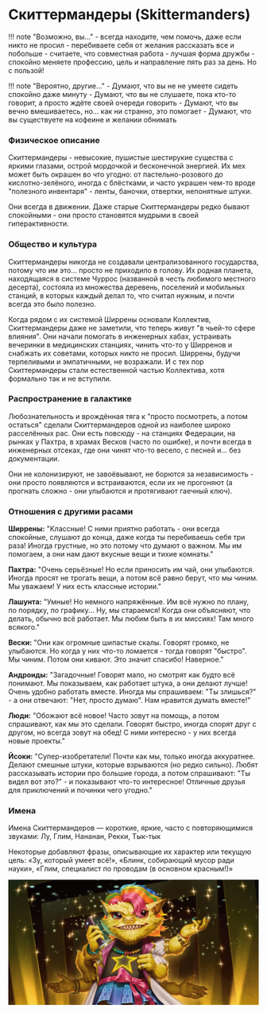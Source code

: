 # Скиттермандеры (Skittermanders)

!!! note "Возможно, вы..."
    - всегда находите, чем помочь, даже если никто не просил
    - перебиваете себя от желания рассказать все и побольше
    - считаете, что совместная работа - лучшая форма дружбы
    - спокойно меняете профессию, цель и направление пять раз за день. Но с пользой!

!!! note "Вероятно, другие..."
    - Думают, что вы не не умеете сидеть спокойно даже минуту
    - Думают, что вы не слушаете, пока кто-то говорит, а просто ждёте своей очереди говорить
    - Думают, что вы вечно вмешиваетесь, но… как ни странно, это помогает
    - Думают, что вы существуете на кофеине и желании обнимать

### Физическое описание
Скиттермандеры - невысокие, пушистые шестирукие существа с яркими глазами, острой мордочкой и бесконечной энергией. Их мех может быть окрашен во что угодно: от пастельно-розового до кислотно-зелёного, иногда с блёстками, и часто украшен чем-то вроде "полезного инвентаря" - ленты, баночки, отвертки, непонятные штуки.

Они всегда в движении. Даже старые Скиттермандеры редко бывают спокойными - они просто становятся мудрыми в своей гиперактивности.

### Общество и культура
Скиттермандеры никогда не создавали централизованного государства, потому что им это... просто не приходило в голову. Их родная планета, находящаяся в системе Чуррос (названной в честь любимого местного десерта), состояла из множества деревень, поселений и мобильных станций, в которых каждый делал то, что считал нужным, и почти всегда это было полезно.

Когда рядом с их системой Ширрены основали Коллектив, Скиттермандеры даже не заметили, что теперь живут "в чьей-то сфере влияния". Они начали помогать в инженерных хабах, устраивать вечеринки в медицинских станциях, чинить что-то у Ширренов и снабжать их советами, которых никто не просил. Ширрены, будучи терпеливыми и эмпатичными, не возражали. И с тех пор Скиттермандеры стали естественной частью Коллектива, хотя формально так и не вступили.

### Распространение в галактике
Любознательность и врождённая тяга к "просто посмотреть, а потом остаться" сделали Скиттермандеров одной из наиболее широко расселённых рас. Они есть повсюду - на станциях Федерации, на рынках у Пахтра, в храмах Весков (часто по ошибке), и почти всегда в инженерных отсеках, где они чинят что-то весело, с песней и... без документации.

Они не колонизируют, не завоёвывают, не борются за независимость - они просто появляются и встраиваются, если их не прогоняют (а прогнать сложно - они улыбаются и протягивают гаечный ключ).

### Отношения с другими расами
**Ширрены:** "Классные! С ними приятно работать - они всегда спокойные, слушают до конца, даже когда ты перебиваешь себя три раза! Иногда грустные, но это потому что думают о важном. Мы им помогаем, а они нам дают вкусные вещи и тихие комнаты."

**Пахтра:** "Очень серьёзные! Но если приносить им чай, они улыбаются. Иногда просят не трогать вещи, а потом всё равно берут, что мы чиним. Мы уважаем! У них есть классные истории."

**Лашунта:** "Умные! Но немного напряжённые. Им всё нужно по плану, по порядку, по графику... Ну, мы стараемся! Когда они объясняют, что делать, обычно всё работает. Мы любим быть в их миссиях! Там много всякого."

**Вески:** "Они как огромные шипастые скалы. Говорят громко, не улыбаются. Но когда у них что-то ломается - тогда говорят "быстро". Мы чиним. Потом они кивают. Это значит спасибо! Наверное."

**Андроиды:** "Загадочные! Говорят мало, но смотрят как будто всё понимают. Мы показываем, как работает штука, а они делают лучше! Очень удобно работать вместе. Иногда мы спрашиваем: "Ты злишься?" - а они отвечают: "Нет, просто думаю". Нам нравится думать вместе!"

**Люди:** "Обожают всё новое! Часто зовут на помощь, а потом спрашивают, как мы это сделали. Говорят быстро, иногда спорят друг с другом, но всегда зовут на обед! С ними интересно - у них всегда новые проекты."

**Йсоки:** "Супер-изобретатели! Почти как мы, только иногда аккуратнее. Делают смешные штуки, которые взрываются (но редко сильно). Любят рассказывать истории про большие города, а потом спрашивают: "Ты видел вот это?" - и показывают что-то интересное! Отличные друзья для приключений и починки чего угодно."

### Имена
Имена Скиттермандеров — короткие, яркие, часто с повторяющимися звуками: Лу, Глим, Нананан, Рекки, Тык-тык

Некоторые добавляют фразы, описывающие их характер или текущую цель: «Зу, который умеет всё!», «Блинк, собирающий мусор ради науки», «Глим, специалист по проводам (в основном красным!)»

![Скиттермандер](/images/Skittermander.webp)